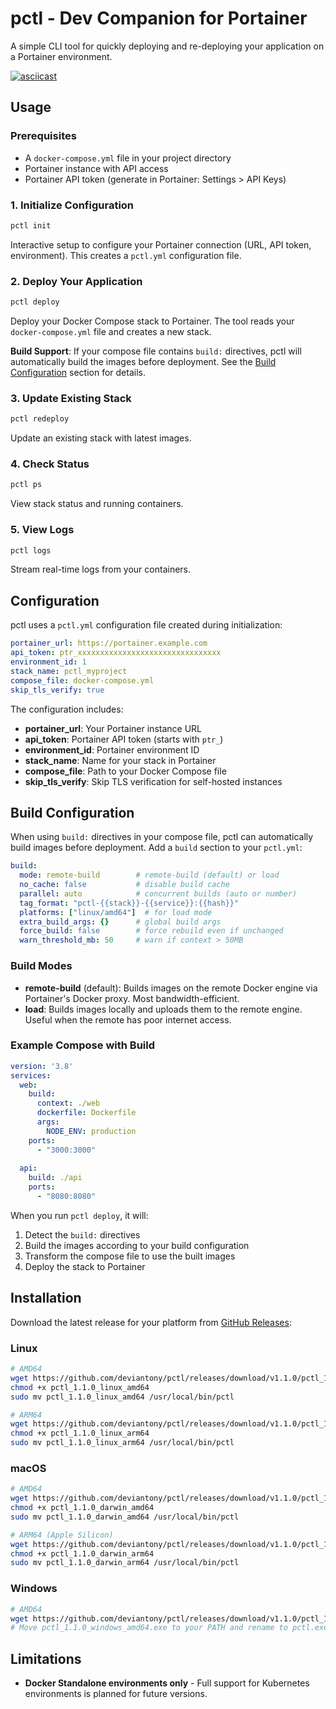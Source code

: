 # pctl - Dev Companion for Portainer

A simple CLI tool for quickly deploying and re-deploying your application on a Portainer environment. 

[![asciicast](https://asciinema.org/a/zYM6Tu31LesuRowrLDJZfGzcU.svg)](https://asciinema.org/a/zYM6Tu31LesuRowrLDJZfGzcU)

## Usage

### Prerequisites
- A `docker-compose.yml` file in your project directory
- Portainer instance with API access
- Portainer API token (generate in Portainer: Settings > API Keys)

### 1. Initialize Configuration
```bash
pctl init
```
Interactive setup to configure your Portainer connection (URL, API token, environment). This creates a `pctl.yml` configuration file.

### 2. Deploy Your Application
```bash
pctl deploy
```
Deploy your Docker Compose stack to Portainer. The tool reads your `docker-compose.yml` file and creates a new stack.

**Build Support**: If your compose file contains `build:` directives, pctl will automatically build the images before deployment. See the [Build Configuration](#build-configuration) section for details.

### 3. Update Existing Stack
```bash
pctl redeploy
```
Update an existing stack with latest images.

### 4. Check Status
```bash
pctl ps
```
View stack status and running containers.

### 5. View Logs
```bash
pctl logs
```
Stream real-time logs from your containers.

## Configuration

pctl uses a `pctl.yml` configuration file created during initialization:

```yaml
portainer_url: https://portainer.example.com
api_token: ptr_xxxxxxxxxxxxxxxxxxxxxxxxxxxxxxxx
environment_id: 1
stack_name: pctl_myproject
compose_file: docker-compose.yml
skip_tls_verify: true
```

The configuration includes:
- **portainer_url**: Your Portainer instance URL
- **api_token**: Portainer API token (starts with `ptr_`)
- **environment_id**: Portainer environment ID
- **stack_name**: Name for your stack in Portainer
- **compose_file**: Path to your Docker Compose file
- **skip_tls_verify**: Skip TLS verification for self-hosted instances

## Build Configuration

When using `build:` directives in your compose file, pctl can automatically build images before deployment. Add a `build` section to your `pctl.yml`:

```yaml
build:
  mode: remote-build        # remote-build (default) or load
  no_cache: false           # disable build cache
  parallel: auto            # concurrent builds (auto or number)
  tag_format: "pctl-{{stack}}-{{service}}:{{hash}}"
  platforms: ["linux/amd64"]  # for load mode
  extra_build_args: {}      # global build args
  force_build: false        # force rebuild even if unchanged
  warn_threshold_mb: 50     # warn if context > 50MB
```

### Build Modes

- **remote-build** (default): Builds images on the remote Docker engine via Portainer's Docker proxy. Most bandwidth-efficient.
- **load**: Builds images locally and uploads them to the remote engine. Useful when the remote has poor internet access.

### Example Compose with Build

```yaml
version: '3.8'
services:
  web:
    build:
      context: ./web
      dockerfile: Dockerfile
      args:
        NODE_ENV: production
    ports:
      - "3000:3000"
  
  api:
    build: ./api
    ports:
      - "8080:8080"
```

When you run `pctl deploy`, it will:
1. Detect the `build:` directives
2. Build the images according to your build configuration
3. Transform the compose file to use the built images
4. Deploy the stack to Portainer

## Installation

Download the latest release for your platform from [GitHub Releases](https://github.com/deviantony/pctl/releases/tag/v1.1.0):

### Linux
```bash
# AMD64
wget https://github.com/deviantony/pctl/releases/download/v1.1.0/pctl_1.1.0_linux_amd64
chmod +x pctl_1.1.0_linux_amd64
sudo mv pctl_1.1.0_linux_amd64 /usr/local/bin/pctl

# ARM64
wget https://github.com/deviantony/pctl/releases/download/v1.1.0/pctl_1.1.0_linux_arm64
chmod +x pctl_1.1.0_linux_arm64
sudo mv pctl_1.1.0_linux_arm64 /usr/local/bin/pctl
```

### macOS
```bash
# AMD64
wget https://github.com/deviantony/pctl/releases/download/v1.1.0/pctl_1.1.0_darwin_amd64
chmod +x pctl_1.1.0_darwin_amd64
sudo mv pctl_1.1.0_darwin_amd64 /usr/local/bin/pctl

# ARM64 (Apple Silicon)
wget https://github.com/deviantony/pctl/releases/download/v1.1.0/pctl_1.1.0_darwin_arm64
chmod +x pctl_1.1.0_darwin_arm64
sudo mv pctl_1.1.0_darwin_arm64 /usr/local/bin/pctl
```

### Windows
```bash
# AMD64
wget https://github.com/deviantony/pctl/releases/download/v1.1.0/pctl_1.1.0_windows_amd64.exe
# Move pctl_1.1.0_windows_amd64.exe to your PATH and rename to pctl.exe
```

## Limitations

- **Docker Standalone environments only** - Full support for Kubernetes environments is planned for future versions.
